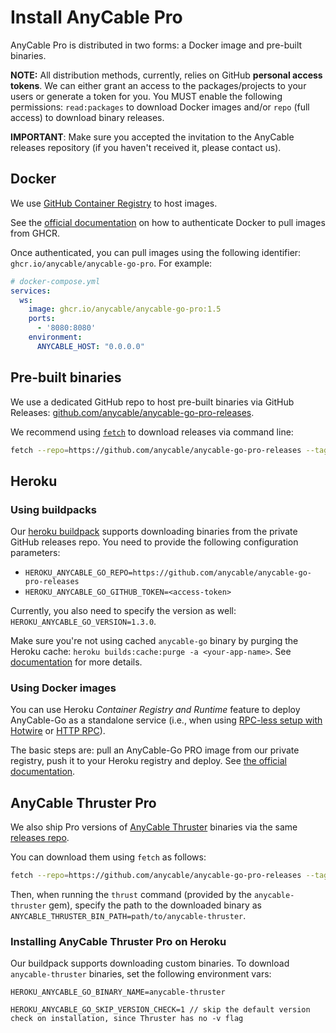 # Install AnyCable Pro

AnyCable Pro is distributed in two forms: a Docker image and pre-built binaries.

**NOTE:** All distribution methods, currently, relies on GitHub **personal access tokens**. We can either grant an access to the packages/projects to your users or generate a token for you. You MUST enable the following permissions: `read:packages` to download Docker images and/or `repo` (full access) to download binary releases.

**IMPORTANT**: Make sure you accepted the invitation to the AnyCable releases repository (if you haven't received it, please contact us).

## Docker

We use [GitHub Container Registry][ghcr] to host images.

See the [official documentation][ghcr-auth] on how to authenticate Docker to pull images from GHCR.

Once authenticated, you can pull images using the following identifier: `ghcr.io/anycable/anycable-go-pro`. For example:

```yml
# docker-compose.yml
services:
  ws:
    image: ghcr.io/anycable/anycable-go-pro:1.5
    ports:
      - '8080:8080'
    environment:
      ANYCABLE_HOST: "0.0.0.0"
```

## Pre-built binaries

We use a dedicated GitHub repo to host pre-built binaries via GitHub Releases: [github.com/anycable/anycable-go-pro-releases][releases-repo].

We recommend using [`fetch`][fetch] to download releases via command line:

```sh
fetch --repo=https://github.com/anycable/anycable-go-pro-releases --tag="v1.4.0" --release-asset="anycable-go-linux-amd64" --github-oauth-token="<access-token>" /tmp
```

## Heroku

### Using buildpacks

Our [heroku buildpack][buildpack] supports downloading binaries from the private GitHub releases repo.
You need to provide the following configuration parameters:

- `HEROKU_ANYCABLE_GO_REPO=https://github.com/anycable/anycable-go-pro-releases`
- `HEROKU_ANYCABLE_GO_GITHUB_TOKEN=<access-token>`

Currently, you also need to specify the version as well: `HEROKU_ANYCABLE_GO_VERSION=1.3.0`.

Make sure you're not using cached `anycable-go` binary by purging the Heroku cache: `heroku builds:cache:purge -a <your-app-name>`. See [documentation](https://help.heroku.com/18PI5RSY/how-do-i-clear-the-build-cache) for more details.

### Using Docker images

You can use Heroku _Container Registry and Runtime_ feature to deploy AnyCable-Go as a standalone service (i.e., when using [RPC-less setup with Hotwire](../guides/hotwire.md) or [HTTP RPC](../ruby/http_rpc.md)).

The basic steps are: pull an AnyCable-Go PRO image from our private registry, push it to your Heroku registry and deploy. See [the official documentation](https://devcenter.heroku.com/articles/container-registry-and-runtime).

## AnyCable Thruster Pro

We also ship Pro versions of [AnyCable Thruster][thruster] binaries via the same [releases repo][releases-repo].

You can download them using `fetch` as follows:

```sh
fetch --repo=https://github.com/anycable/anycable-go-pro-releases --tag="v1.6.5" --release-asset="anycable-thruster-linux-amd64" --github-oauth-token="<access-token>" /tmp
```

Then, when running the `thrust` command (provided by the `anycable-thruster` gem), specify the path to the downloaded binary as `ANYCABLE_THRUSTER_BIN_PATH=path/to/anycable-thruster`.

### Installing AnyCable Thruster Pro on Heroku

Our buildpack supports downloading custom binaries. To download `anycable-thruster` binaries, set the following environment vars:

```
HEROKU_ANYCABLE_GO_BINARY_NAME=anycable-thruster

HEROKU_ANYCABLE_GO_SKIP_VERSION_CHECK=1 // skip the default version check on installation, since Thruster has no -v flag
```

[ghcr]: https://ghcr.io
[ghcr-auth]: https://docs.github.com/en/packages/working-with-a-github-packages-registry/working-with-the-container-registry#authenticating-to-the-container-registry
[releases-repo]: https://github.com/anycable/anycable-go-pro-releases/
[fetch]: https://github.com/gruntwork-io/fetch
[buildpack]: https://github.com/anycable/heroku-anycable-go
[thruster]: https://github.com/anycable/thruster
